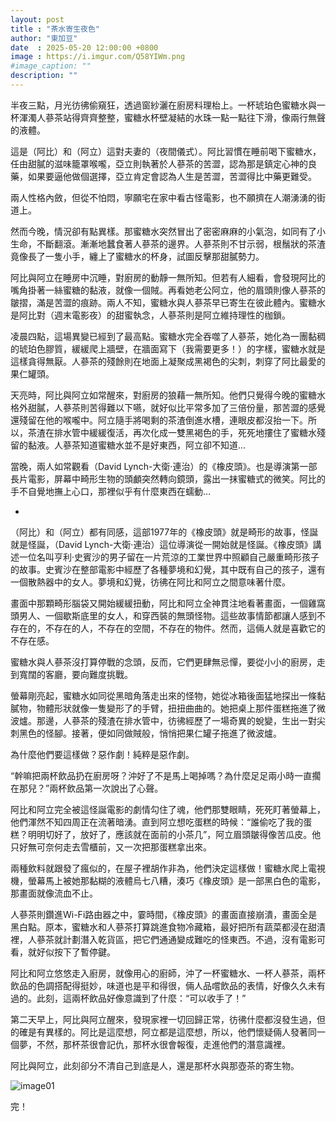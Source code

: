 ```yaml
---
layout: post
title : "茶水寄生夜色"
author: "東加豆"
date  : 2025-05-20 12:00:00 +0800
image : https://i.imgur.com/Q58YIWm.png
#image_caption: ""
description: ""
---
```


半夜三點，月光彷彿偷窺狂，透過窗紗灑在廚房料理枱上。一杯琥珀色蜜糖水與一杯渾濁人蔘茶站得齊齊整整，蜜糖水杯壁凝結的水珠一點一點往下滑，像兩行無聲的液體。

<!--more-->

這是（阿比）和（阿立）這對夫妻的（夜間儀式）。阿比習慣在睡前喝下蜜糖水，任由甜膩的滋味籠罩喉嚨，亞立則執著於人蔘茶的苦澀，認為那是鎮定心神的良藥，如果要逼他做個選擇，亞立肯定會認為人生是苦澀，苦澀得比中藥更難受。

兩人性格內斂，但從不怕悶，寧願宅在家中看古怪電影，也不願擠在人潮湧湧的街道上。

然而今晚，情況卻有點異樣。那蜜糖水突然冒出了密密麻麻的小氣泡，如同有了小生命，不斷翻滾。漸漸地蠶食著人蔘茶的邊界。人蔘茶則不甘示弱，根鬚狀的茶渣竟像長了一隻小手，纏上了蜜糖水的杯身，試圖反擊那甜膩勢力。

阿比與阿立在睡房中沉睡，對廚房的動靜一無所知。但若有人細看，會發現阿比的嘴角掛著一絲蜜糖的黏液，就像一個賊。再看她老公阿立，他的眉頭則像人蔘茶的皺摺，滿是苦澀的痕跡。兩人不知，蜜糖水與人蔘茶早已寄生在彼此體內。蜜糖水是阿比對（週末電影夜）的甜蜜執念，人蔘茶則是阿立維持理性的枷鎖。

凌晨四點，這場異變已經到了最高點。蜜糖水完全吞噬了人蔘茶，她化為一團黏稠的琥珀色膠質，緩緩爬上牆壁，在牆面寫下（我需要更多！）的字樣，蜜糖水就是這樣貪得無厭。人蔘茶的殘餘則在地面上凝聚成黑褐色的尖刺，刺穿了阿比最愛的果仁罐頭。

天亮時，阿比與阿立如常醒來，對廚房的狼藉一無所知。他們只覺得今晚的蜜糖水格外甜膩，人蔘茶則苦得難以下嚥，就好似比平常多加了三倍份量，那苦澀的感覺還殘留在他的喉嚨中。阿立隨手將喝剩的茶渣倒進水槽，連眼皮都沒抬一下。所以，茶渣在排水管中緩緩復活，再次化成一雙黑褐色的手，死死地摟住了蜜糖水殘留的黏液。人蔘茶知道蜜糖水並不是好東西，阿立卻不知道...

當晚，兩人如常觀看（David Lynch-大衛·連治）的《橡皮頭》。也是導演第一部長片電影，屏幕中畸形生物的頭顱突然轉向鏡頭，露出一抹蜜糖式的微笑。阿比的手不自覺地撫上心口，那裡似乎有什麼東西在蠕動...

-

（阿比）和（阿立）都有同感，這部1977年的《橡皮頭》就是畸形的故事，怪誕就是怪誕，（David Lynch-大衛·連治）這位導演從一開始就是怪誕。《橡皮頭》講述一位名叫亨利·史賓沙的男子留在一片荒涼的工業世界中照顧自己嚴重畸形孩子的故事。史賓沙在整部電影中經歷了各種夢境和幻覺，其中既有自己的孩子，還有一個散熱器中的女人。夢境和幻覺，彷彿在阿比和阿立之間意味著什麼。

畫面中那顆畸形腦袋又開始緩緩扭動，阿比和阿立全神貫注地看著畫面，一個雞窩頭男人、一個歇斯底里的女人，和穿西裝的無頭怪物。這些故事情節都讓人感到不存在的，不存在的人，不存在的空間，不存在的物件。然而，這倆人就是喜歡它的不存在感。

蜜糖水與人蔘茶沒打算停戰的念頭，反而，它們更肆無忌憚，要從小小的廚房，走到寬闊的客廳，要向難度挑戰。

螢幕剛亮起，蜜糖水如同從黑暗角落走出來的怪物，她從冰箱後面猛地探出一條黏膩物，物體形狀就像一隻變形了的手臂，扭扭曲曲的。她把桌上那件蛋糕拖進了微波爐。那邊，人蔘茶的殘渣在排水管中，彷彿經歷了一場奇異的蛻變，生出一對尖刺黑色的怪腳。接著，便如同做賊般，悄悄把果仁罐子拖進了微波爐。

為什麼他們要這樣做？惡作劇！純粹是惡作劇。

“幹嘛把兩杯飲品扔在廚房呀？沖好了不是馬上喝掉嗎？為什麼足足兩小時一直擱在那兒？”兩杯飲品第一次說出了心聲。

阿比和阿立完全被這怪誕電影的劇情勾住了魂，他們那雙眼睛，死死盯著螢幕上，他們渾然不知四周正在流著暗湧。直到阿立想吃蛋糕的時候：“誰偷吃了我的蛋糕？明明切好了，放好了，應該就在面前的小茶几”，阿立眉頭皺得像苦瓜皮。他只好無可奈何走去雪櫃前，又一次把那蛋糕拿出來。

兩種飲料就跟發了瘋似的，在屋子裡胡作非為，他們決定這樣做！蜜糖水爬上電視機，螢幕馬上被她那黏糊的液體烏七八糟，湊巧《橡皮頭》是一部黑白色的電影，那畫面就像流血不止。

人蔘茶則鑽進Wi-Fi路由器之中，霎時間，《橡皮頭》的畫面直接崩潰，畫面全是黑白點。原本，蜜糖水和人蔘茶打算跳進食物冷藏箱，最好把所有蔬菜都浸在甜漬裡，人蔘茶就計劃潛入乾貨區，把它們通通變成難吃的怪東西。不過，沒有電影可看，就好似按下了暫停鍵。

阿比和阿立悠悠走入廚房，就像用心的廚師，沖了一杯蜜糖水、一杯人蔘茶，兩杯飲品的色調搭配得挺妙，味道也是平和得很，倆人品嚐飲品的表情，好像久久未有過的。此刻，這兩杯飲品好像意識到了什麼：“可以收手了！”

第二天早上，阿比與阿立醒來，發現家裡一切回歸正常，彷彿什麼都沒發生過，但的確是有異樣的。阿比是這麼想，阿立都是這麼想，所以，他們懷疑倆人發著同一個夢，不然，那杯茶很會記仇，那杯水很會報復，走進他們的潛意識裡。

阿比與阿立，此刻卻分不清自己到底是人，還是那杯水與那壺茶的寄生物。

![image01](https://i.imgur.com/Co8FyWB.png)

完！

<!--END-->